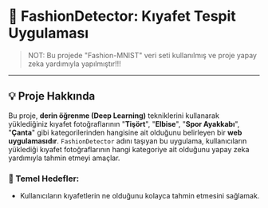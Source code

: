 # 👕 FashionDetector: Kıyafet Tespit Uygulaması
> NOT: Bu projede "Fashion-MNIST" veri seti kullanılmış ve proje yapay zeka yardımıyla yapılmıştır!!!

---

## 💡 Proje Hakkında
Bu proje, **derin öğrenme (Deep Learning)** tekniklerini kullanarak yüklediğiniz kıyafet fotoğraflarının "**Tişört**", "**Elbise**", "**Spor Ayakkabı**", "**Çanta**" gibi kategorilerinden hangisine ait olduğunu belirleyen bir **web uygulamasıdır**. `FashionDetector` adını taşıyan bu uygulama, kullanıcıların yüklediği kıyafet fotoğraflarının hangi kategoriye ait olduğunu yapay zeka yardımıyla tahmin etmeyi amaçlar.

### 🌟 Temel Hedefler:
* Kullanıcıların kıyafetlerin ne olduğunu kolayca tahmin etmesini sağlamak.
